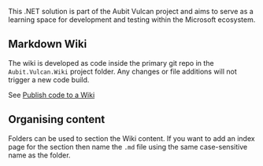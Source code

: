 This .NET solution is part of the Aubit Vulcan project and aims to serve as a learning space for development and testing within the Microsoft ecosystem.

## Markdown Wiki
The wiki is developed as code inside the primary git repo in the `Aubit.Vulcan.Wiki` project folder. Any changes or file additions will not trigger a new code build.

See [Publish code to a Wiki](https://docs.microsoft.com/en-us/azure/devops/project/wiki/publish-repo-to-wiki?view=vsts&tabs=new-nav)

## Organising content
Folders can be used to section the Wiki content. If you want to add an index page for the section then name the `.md` file using the same case-sensitive name as the folder. 